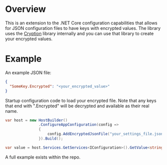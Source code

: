 # Overview
This is an extension to the .NET Core configuration capabilities that allows for JSON configuration files to have keys with encrypted values. The library uses the [Cryption](https://github.com/logicalmind/Logicalmind.Cryption) library internally and you can use that library to create your encrypted values. 

# Example
An example JSON file:
```json
{
  "SomeKey.Encrypted": "<your_encrypted_value>"
}
```
Startup configuration code to load your encrypted file. Note that any keys that end with ".Encrypted" will be decrypted and available as their real name.
```C#
var host = new HostBuilder()
               .ConfigureAppConfiguration(config =>
               {
                   config.AddEncryptedJsonFile("your_settings_file.json", "your_key");
               }).Build();

var value = host.Services.GetServices<IConfiguration>().GetValue<string>("SomeKey");
```

A full example exists within the repo.
